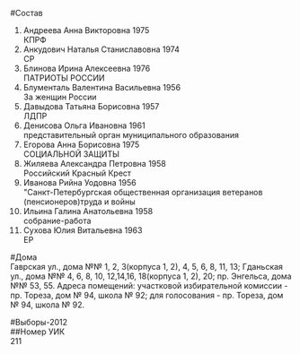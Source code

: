 #Состав  
1. Андреева Анна Викторовна 1975  
    КПРФ  
2. Анкудович Наталья Станиславовна 1974  
    СР  
3. Блинова Ирина Алексеевна 1976  
    ПАТРИОТЫ РОССИИ  
4. Блументаль Валентина Васильевна 1956  
    За женщин России  
5. Давыдова Татьяна Борисовна 1957  
    ЛДПР  
6. Денисова Ольга Ивановна 1961  
    представительный орган муниципального образования  
7. Егорова Анна Борисовна 1975  
    СОЦИАЛЬНОЙ ЗАЩИТЫ  
8. Жиляева Александра Петровна 1958  
    Российский Красный Крест  
9. Иванова Рийна Уодовна 1956  
    "Санкт-Петербургская общественная организация ветеранов (пенсионеров)труда и войны  
10. Ильина Галина Анатольевна 1958  
    собрание-работа  
11. Сухова Юлия Витальевна 1963  
    ЕР  
  
#Дома  
Гаврская ул., дома №№ 1, 2, 3(корпуса 1, 2), 4, 5, 6, 8, 11, 13; Гданьская ул., дома №№ 4, 6, 8, 10, 12,14,16, 18(корпуса 1, 2), 20; пр. Энгельса, дома №№ 53, 55. Адреса помещений: участковой избирательной комиссии - пр. Тореза, дом № 94, школа № 92; для голосования - пр. Тореза, дом № 94, школа № 92.  
  
#Выборы-2012  
##Номер УИК  
211  

